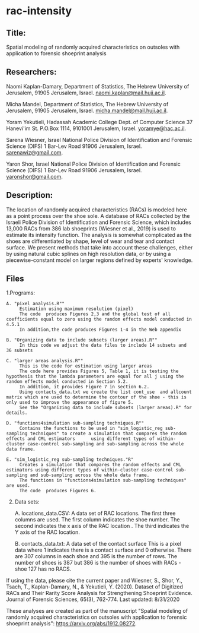 # rac-intensity
Title:
------
Spatial modeling of randomly acquired characteristics on outsoles with application to forensic shoeprint analysis

Researchers: 
------------
Naomi Kaplan-Damary, Department of Statistics, The Hebrew University of Jerusalem, 91905 Jerusalem, Israel. naomi.kaplan@mail.huji.ac.il.

Micha Mandel, Department of Statistics, The Hebrew University of Jerusalem, 91905 Jerusalem, Israel. micha.mandel@mail.huji.ac.il.

Yoram Yekutieli, Hadassah Academic College Dept. of Computer Science 37 Hanevi'im St. P.O.Box 1114, 9101001 Jerusalem, Israel. yoramye@hac.ac.il.

Sarena Wiesner, Israel National Police Division of Identification and Forensic Science (DIFS) 1 Bar-Lev Road 91906 Jerusalem, Israel. sarenawiz@gmail.com.

Yaron Shor, Israel National Police Division of Identification and Forensic Science (DIFS) 1 Bar-Lev Road 91906 Jerusalem, Israel. yaronshor@gmail.com.

Description:
------------
The location of randomly acquired characteristics (RACs) is modeled here as a point process over the shoe sole.
A database of RACs collected by the Israeli Police Division of Identification and Forensic Science, which includes 13,000 RACs from 386 lab shoeprints (Wiesner et al., 2019) is used  to estimate its intensity function. 
The analysis is somewhat complicated as the shoes are differentiated by shape, level of wear and tear and contact surface. 
We present methods that take into account these challenges, either by using natural cubic splines on high resolution data, or by using a piecewise-constant model on larger regions defined by experts' knowledge.

Files
----- 
1.Programs:

	A. "pixel analysis.R""
		 Estimation using maximum resolution (pixel)
		 The code  produces Figures 2,3 and the global test of all coefficients equal to zero using the random effects model conducted in 4.5.1
		 In addition,the code produces Figures 1-4 in the Web appendix 

	B. "Organizing data to include subsets (larger areas).R""
		 In this code we adjust the data files to include 14 subsets and 36 subsets

	C. "larger areas analysis.R""
		 This is the code for estimation using larger areas
		 The code here provides Figures 5, Table 1, it is testing the hypothesis that the lambda parameters are equal for all j using the random effects model conducted in Section 5.2.
		 In addition, it provides Figure 7 in section 6.2.
		 Using contacts_data.txt we create the list cont_use  and allcount matrix which are used to determine the contour of the shoe - this is only used to improve the appearance of figure 5. 
		 See the "Organizing data to include subsets (larger areas).R" for details.

	D. "functions4simulation sub-sampling techniques.R""
		 Contains the functions to be used in "sim_logistic_reg sub-sampling techniques" to create a simulation that compares the random effects and CML estimators  	 using different types of within-cluster case-control sub-sampling and sub-sampling across the whole data frame.

	E. "sim_logistic_reg sub-sampling techniques."R"
		 Creates a simulation that compares the random effects and CML estimators using different types of within-cluster case-control sub-sampling and sub-sampling across the whole data frame.
		 The functions in "functions4simulation sub-sampling techniques" are used.
		 The code  produces Figures 6.


2. Data sets:


	A. locations_data.CSV: A data set of RAC locations. 
     The first three columns are used. 
     The first column indicates the shoe number.
     The second indicates the x axis of the RAC location .
     The third indicates the Y axis of the RAC location.
 
	B. contacts_data.txt: A data set of the contact surface 
     This is a pixel data where 1 indicates there is a contact surface and 0 otherwise.
     There are 307 columns in each shoe and 395 is the number of rows.
     The number of shoes is 387 but 386 is the number of shoes with RACs - shoe 127 has no RACS.
     
     
If using the data, please cite the current paper and Wiesner, S., Shor, Y., Tsach, T., Kaplan-Damary, N., & Yekutieli, Y. (2020). Dataset of Digitized RACs and Their Rarity Score Analysis for Strengthening Shoeprint Evidence. Journal of Forensic Sciences, 65(3), 762-774.
Last updated: 8/31/2020


These analyses are created as part of the manuscript "Spatial modeling of randomly acquired characteristics on outsoles with application to forensic shoeprint analysis": https://arxiv.org/abs/1912.08272.  
